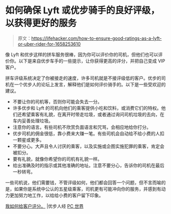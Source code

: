 # 如何确保 Lyft 或优步骑手的良好评级，以获得更好的服务

> 原文：<https://lifehacker.com/how-to-ensure-good-ratings-as-a-lyft-or-uber-rider-for-1658253610>

像 Lyft 和优步这样的拼车服务很棒，因为你可以评价你的司机，但他们也可以评价你。以下是来自优步车手的一些提示，让你获得更高的评分，并把自己变成 VIP 客户。



拼车评级系统决定了你被接走的速度，许多司机就是不接评级低的客户。优步的司机在一个优步人的论坛上发言，解释他们是如何评价骑手的。以下是一些受欢迎的建议。

*   不要让你的司机等，否则你可能会失去一分。
*   许多优步和 Lyft 的司机向他们的乘客提供小吃和饮料，或消费它们的特权。他们还希望乘客有礼貌，在离开时带走垃圾，或者通过询问司机垃圾的去向，在车内妥善处理垃圾。
*   注意你的语言。有些司机不欣赏负面语言和咒骂，会相应地给你打分。
*   优步司机的佣金很低，靠小费来大赚一笔。有些司机会自动给不给小费的人扣一颗星或更多。
*   不要分心。大声且令人讨厌的乘客，以及实施或企图实施犯罪的乘客，肯定会被扣分。
*   要有礼貌，就像你希望你的司机有礼貌一样。
*   给出准确及时的指示或其他准确的地址。注意不要分心，告诉你的司机在最后一秒转弯。

一些司机说，他们需要钱，不管评级如何，他们都会回答一个问题，但不言而喻的是，如果你是系统中公认的五星级乘客，司机更有可能冲向你的服务，并感到有动力更加努力地工作，以给给小费的客户留下印象。

[我如何给客户评分。](http://uberpeople.net/threads/how-i-rate-customers.4182/) |优步人经 [PC 世界](http://www.pcworld.com/article/2844792/rated-or-hated-the-secret-to-getting-a-good-score-from-your-uber-driver.html)
